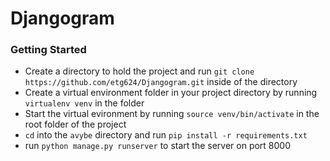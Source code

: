 # Djangogram

### Getting Started
- Create a directory to hold the project and run `git clone https://github.com/etg624/Djangogram.git` inside of the directory
- Create a virtual environment folder in your project directory by running `virtualenv venv` in the folder
- Start the virtual evironment by running `source venv/bin/activate` in the root folder of the project
- `cd` into the `avybe` directory and run `pip install -r requirements.txt`
- run `python manage.py runserver` to start the server on port 8000

